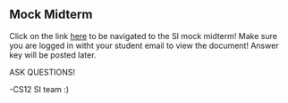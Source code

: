 Mock Midterm
---

Click on the link 
[here](https://docs.google.com/document/d/1hLWf50FiETA0QVvE94FZM7iF_1Tq2T9YynrE5__CCcE/edit?usp=sharing)
to be navigated to the SI mock midterm!
Make sure you are logged in witht your student email to view the document!
Answer key will be posted later.

ASK QUESTIONS!

-CS12 SI team :)

